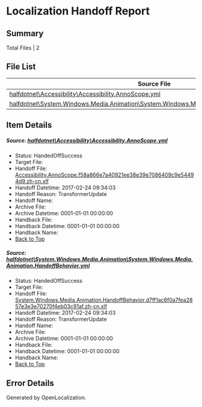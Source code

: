 # <a name='report-top'></a> Localization Handoff Report

## Summary
 Total Files | 2

## File List
 Source File | Status | Details 
 ----------- | ------ | ------- 
 [halfdotnet\Accessibility\Accessibility.AnnoScope.yml](https://github.com/OpenLocalizationTestOrg/ECMA2YamlTestRepo/blob/480df9f3e97e68ae47e1e76216320be8f459ee0a/halfdotnet/Accessibility/Accessibility.AnnoScope.yml) | HandedOffSuccess | [Details](#8c6107ddc9459795fe012b5e88fdf3e6401e9cda6)
 [halfdotnet\System.Windows.Media.Animation\System.Windows.Media.Animation.HandoffBehavior.yml](https://github.com/OpenLocalizationTestOrg/ECMA2YamlTestRepo/blob/c6b8a64b1e7c03bec94ba12a1f91e89574f0ab59/halfdotnet/System.Windows.Media.Animation/System.Windows.Media.Animation.HandoffBehavior.yml) | HandedOffSuccess | [Details](#6213bad51a7ea42e59645cb2a56eb995143e89765902)

## Item Details
##### <a name='8c6107ddc9459795fe012b5e88fdf3e6401e9cda6'></a> Source: [halfdotnet\Accessibility\Accessibility.AnnoScope.yml](https://github.com/OpenLocalizationTestOrg/ECMA2YamlTestRepo/blob/480df9f3e97e68ae47e1e76216320be8f459ee0a/halfdotnet/Accessibility/Accessibility.AnnoScope.yml)
* Status: HandedOffSuccess
* Target File: 
* Handoff File: [Accessibility.AnnoScope.f58a866e7a40921ee38e39e7086409c9e54494d9.zh-cn.xlf](https://github.com/OpenLocalizationTestOrg/ECMA2YamlTestRepo.handoff/blob/6f14a62faaac41e7bb6c60d3b8bc453cb079f955/ol-handoff/OpenLocalizationTestOrg/ECMA2YamlTestRepo.zh-cn/master/intellisense/Accessibility.AnnoScope.f58a866e7a40921ee38e39e7086409c9e54494d9.zh-cn.xlf)
* Handoff Datetime: 2017-02-24 09:34:03
* Handoff Reason: TransformerUpdate
* Handoff Name: 
* Archive File: 
* Archive Datetime: 0001-01-01 00:00:00
* Handback File: 
* Handback Datetime: 0001-01-01 00:00:00
* Handback Name: 
* [Back to Top](#report-top)

##### <a name='6213bad51a7ea42e59645cb2a56eb995143e89765902'></a> Source: [halfdotnet\System.Windows.Media.Animation\System.Windows.Media.Animation.HandoffBehavior.yml](https://github.com/OpenLocalizationTestOrg/ECMA2YamlTestRepo/blob/c6b8a64b1e7c03bec94ba12a1f91e89574f0ab59/halfdotnet/System.Windows.Media.Animation/System.Windows.Media.Animation.HandoffBehavior.yml)
* Status: HandedOffSuccess
* Target File: 
* Handoff File: [System.Windows.Media.Animation.HandoffBehavior.d7ff1ac6f0a7fea2857e3e3e70270f4eb03c91af.zh-cn.xlf](https://github.com/OpenLocalizationTestOrg/ECMA2YamlTestRepo.handoff/blob/6f14a62faaac41e7bb6c60d3b8bc453cb079f955/ol-handoff/OpenLocalizationTestOrg/ECMA2YamlTestRepo.zh-cn/master/intellisense/System.Windows.Media.Animation.HandoffBehavior.d7ff1ac6f0a7fea2857e3e3e70270f4eb03c91af.zh-cn.xlf)
* Handoff Datetime: 2017-02-24 09:34:03
* Handoff Reason: TransformerUpdate
* Handoff Name: 
* Archive File: 
* Archive Datetime: 0001-01-01 00:00:00
* Handback File: 
* Handback Datetime: 0001-01-01 00:00:00
* Handback Name: 
* [Back to Top](#report-top)


## Error Details

Generated by OpenLocalization.
